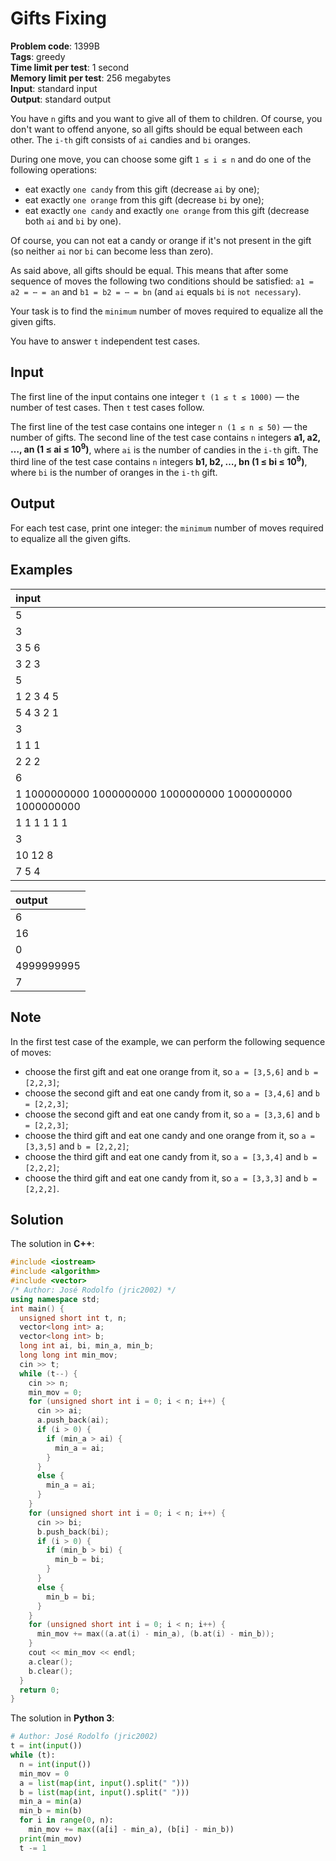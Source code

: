 # Gifts Fixing
**Problem code**: 1399B  
**Tags**: greedy  
**Time limit per test**: 1 second  
**Memory limit per test**: 256 megabytes  
**Input**: standard input  
**Output**: standard output  

You have `n` gifts and you want to give all of them to children. Of course, you don't want to offend anyone, so all gifts should be equal between each other. The `i-th` gift consists of `ai` candies and `bi` oranges.

During one move, you can choose some gift `1 ≤ i ≤ n` and do one of the following operations:

* eat exactly `one candy` from this gift (decrease `ai` by one);
* eat exactly `one orange` from this gift (decrease `bi` by one);
* eat exactly `one candy` and exactly `one orange` from this gift (decrease both `ai` and `bi` by one).

Of course, you can not eat a candy or orange if it's not present in the gift (so neither `ai` nor `bi` can become less than zero).

As said above, all gifts should be equal. This means that after some sequence of moves the following two conditions should be satisfied: `a1 = a2 = ⋯ = an` and `b1 = b2 = ⋯ = bn` (and `ai` equals `bi` is `not necessary`).

Your task is to find the `minimum` number of moves required to equalize all the given gifts.

You have to answer `t` independent test cases.

## Input
The first line of the input contains one integer `t (1 ≤ t ≤ 1000)` — the number of test cases. Then `t` test cases follow.

The first line of the test case contains one integer `n (1 ≤ n ≤ 50)` — the number of gifts. The second line of the test case contains `n` integers **a1, a2, …, an (1 ≤ ai ≤ 10<sup>9</sup>)**, where `ai` is the number of candies in the `i-th` gift. The third line of the test case contains `n` integers **b1, b2, …, bn (1 ≤ bi ≤ 10<sup>9</sup>)**, where `bi` is the number of oranges in the `i-th` gift.

## Output
For each test case, print one integer: the `minimum` number of moves required to equalize all the given gifts.

## Examples
| input |
| :--- |
| 5 |
| 3 |
| 3 5 6 |
| 3 2 3 |
| 5 |
| 1 2 3 4 5 |
| 5 4 3 2 1 |
| 3 |
| 1 1 1 |
| 2 2 2 |
| 6 |
| 1 1000000000 1000000000 1000000000 1000000000 1000000000 |
| 1 1 1 1 1 1 |
| 3 |
| 10 12 8 |
| 7 5 4 |

| output |
| :--- |
| 6 |
| 16 |
| 0 |
| 4999999995 |
| 7 |

## Note
In the first test case of the example, we can perform the following sequence of moves:

* choose the first gift and eat one orange from it, so `a = [3,5,6]` and `b = [2,2,3]`;
* choose the second gift and eat one candy from it, so `a = [3,4,6]` and `b = [2,2,3]`;
* choose the second gift and eat one candy from it, so `a = [3,3,6]` and `b = [2,2,3]`;
* choose the third gift and eat one candy and one orange from it, so `a = [3,3,5]` and `b = [2,2,2]`;
* choose the third gift and eat one candy from it, so `a = [3,3,4]` and `b = [2,2,2]`;
* choose the third gift and eat one candy from it, so `a = [3,3,3]` and `b = [2,2,2]`.

## Solution
The solution in **C++**:
```cpp
#include <iostream>
#include <algorithm>
#include <vector>
/* Author: José Rodolfo (jric2002) */
using namespace std;
int main() {
  unsigned short int t, n;
  vector<long int> a;
  vector<long int> b;
  long int ai, bi, min_a, min_b;
  long long int min_mov;
  cin >> t;
  while (t--) {
    cin >> n;
    min_mov = 0;
    for (unsigned short int i = 0; i < n; i++) {
      cin >> ai;
      a.push_back(ai);
      if (i > 0) {
        if (min_a > ai) {
          min_a = ai;
        }
      }
      else {
        min_a = ai;
      }
    }
    for (unsigned short int i = 0; i < n; i++) {
      cin >> bi;
      b.push_back(bi);
      if (i > 0) {
        if (min_b > bi) {
          min_b = bi;
        }
      }
      else {
        min_b = bi;
      }
    }
    for (unsigned short int i = 0; i < n; i++) {
      min_mov += max((a.at(i) - min_a), (b.at(i) - min_b));
    }
    cout << min_mov << endl;
    a.clear();
    b.clear();
  }
  return 0;
}
```

The solution in **Python 3**:
```python
# Author: José Rodolfo (jric2002)
t = int(input())
while (t):
  n = int(input())
  min_mov = 0
  a = list(map(int, input().split(" ")))
  b = list(map(int, input().split(" ")))
  min_a = min(a)
  min_b = min(b)
  for i in range(0, n):
    min_mov += max((a[i] - min_a), (b[i] - min_b))
  print(min_mov)
  t -= 1
```
